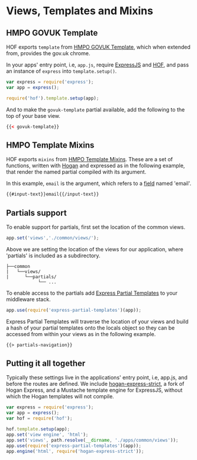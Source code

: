 # Views, Templates and Mixins


## HMPO GOVUK Template

HOF exports `template` from [HMPO GOVUK Template](https://github.com/UKHomeOffice/govuk-template-compiler), which when extended from, provides the gov.uk chrome.

In your apps' entry point, i.e, `app.js`, require [ExpressJS](https://expressjs.com/) and [HOF](https://github.com/UKHomeOffice/hof), and pass an instance of `express` into `template.setup()`.
```js
var express = require('express');
var app = express();

require('hof').template.setup(app);
```

And to make the `govuk-template` partial available, add the following to the top of your base view.
```html
{{< govuk-template}}
```

## HMPO Template Mixins

HOF exports `mixins` from [HMPO Template Mixins](https://github.com/UKHomeOffice/passports-template-mixins). These are a set of functions, written with [Hogan](http://twitter.github.io/hogan.js/) and expressed as in the following example, that render the named partial compiled with its argument.

In this example, `email` is the argument, which refers to a [field](./fields.md) named 'email'.

```html
{{#input-text}}email{{/input-text}}
```

## Partials support

To enable support for partials, first set the location of the common views.
```js
app.set('views','./common/views/');
```

Above we are setting the location of the views for our application, where 'partials' is included as a subdirectory.

```
├──common
|   └──views/
|      └──partials/
            └── ...
```

To enable access to the partials add [Express Partial Templates](https://github.com/UKHomeOffice/express-partial-templates) to your middleware stack.
```js
app.use(require('express-partial-templates')(app));
```

Express Partial Templates will traverse the location of your views and build a hash of your partial templates onto the locals object so they can be accessed from within your views as in the following example.

```html
{{> partials-navigation}}
```

## Putting it all together

Typically these settings live in the applications' entry point, i.e, app.js, and before the routes are defined.
We include [hogan-express-strict](https://github.com/lennym/hogan-express), a fork of Hogan Express, and a Mustache template engine for ExpressJS, without which the Hogan templates will not compile.

```js
var express = require('express');
var app = express();
var hof = require('hof');

hof.template.setup(app);
app.set('view engine', 'html');
app.set('views', path.resolve(__dirname, './apps/common/views'));
app.use(require('express-partial-templates')(app));
app.engine('html', require('hogan-express-strict'));
```
